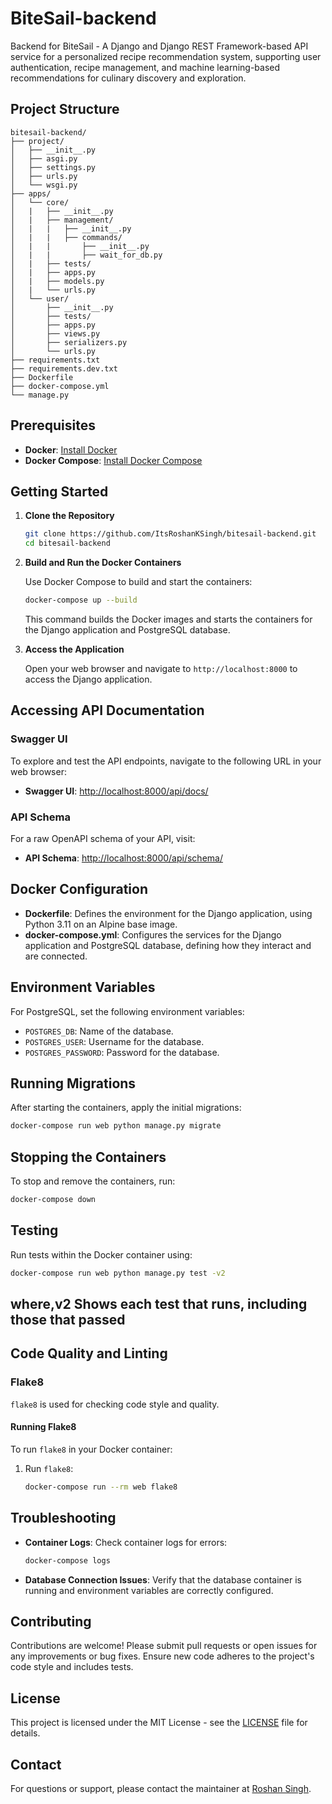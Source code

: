 # BiteSail-backend

Backend for BiteSail - A Django and Django REST Framework-based API service for a personalized recipe recommendation system, supporting user authentication, recipe management, and machine learning-based recommendations for culinary discovery and exploration.

## Project Structure

```
bitesail-backend/
├── project/
│   ├── __init__.py
│   ├── asgi.py
│   ├── settings.py
│   ├── urls.py
│   └── wsgi.py
├── apps/
│   └── core/
│   |   ├── __init__.py
│   |   ├── management/
│   |   |   ├── __init__.py
│   |   |   ├── commands/
│   |   |       ├── __init__.py
│   |   |       ├── wait_for_db.py
│   |   ├── tests/
│   |   ├── apps.py
│   |   ├── models.py
│   |   └── urls.py
│   └── user/
│       ├── __init__.py
│       ├── tests/
│       ├── apps.py
│       ├── views.py
│       ├── serializers.py
│       └── urls.py
├── requirements.txt
├── requirements.dev.txt
├── Dockerfile
├── docker-compose.yml
└── manage.py
```

## Prerequisites

- **Docker**: [Install Docker](https://docs.docker.com/get-docker/)
- **Docker Compose**: [Install Docker Compose](https://docs.docker.com/compose/install/)

## Getting Started

1. **Clone the Repository**

   ```sh
   git clone https://github.com/ItsRoshanKSingh/bitesail-backend.git
   cd bitesail-backend
   ```

2. **Build and Run the Docker Containers**

   Use Docker Compose to build and start the containers:

   ```sh
   docker-compose up --build
   ```

   This command builds the Docker images and starts the containers for the Django application and PostgreSQL database.

3. **Access the Application**

   Open your web browser and navigate to `http://localhost:8000` to access the Django application.

## Accessing API Documentation

### Swagger UI

To explore and test the API endpoints, navigate to the following URL in your web browser:

- **Swagger UI**: [http://localhost:8000/api/docs/](http://localhost:8000/api/docs/)

### API Schema

For a raw OpenAPI schema of your API, visit:

- **API Schema**: [http://localhost:8000/api/schema/](http://localhost:8000/api/schema/)


## Docker Configuration

- **Dockerfile**: Defines the environment for the Django application, using Python 3.11 on an Alpine base image.
- **docker-compose.yml**: Configures the services for the Django application and PostgreSQL database, defining how they interact and are connected.

## Environment Variables

For PostgreSQL, set the following environment variables:
- `POSTGRES_DB`: Name of the database.
- `POSTGRES_USER`: Username for the database.
- `POSTGRES_PASSWORD`: Password for the database.

## Running Migrations

After starting the containers, apply the initial migrations:

```sh
docker-compose run web python manage.py migrate
```

## Stopping the Containers

To stop and remove the containers, run:

```sh
docker-compose down
```

## Testing

Run tests within the Docker container using:

```sh
docker-compose run web python manage.py test -v2
```
where,v2 Shows each test that runs, including those that passed
---


## Code Quality and Linting

### Flake8

`flake8` is used for checking code style and quality.

#### Running Flake8

To run `flake8` in your Docker container:
1. Run `flake8`:

   ```bash
   docker-compose run --rm web flake8
   ```

## Troubleshooting

- **Container Logs**: Check container logs for errors:

  ```sh
  docker-compose logs
  ```

- **Database Connection Issues**: Verify that the database container is running and environment variables are correctly configured.

## Contributing

Contributions are welcome! Please submit pull requests or open issues for any improvements or bug fixes. Ensure new code adheres to the project's code style and includes tests.

## License

This project is licensed under the MIT License - see the [LICENSE](LICENSE) file for details.

## Contact

For questions or support, please contact the maintainer at [Roshan Singh](mailto:ItsRoshanKSingh@gmail.com).